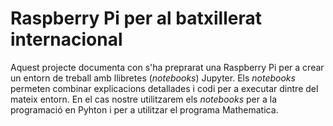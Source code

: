 # Raspberry Pi per al batxillerat internacional

Aquest projecte documenta con s'ha preprarat una Raspberry Pi per a crear un entorn de treball amb llibretes (*notebooks*) Jupyter.
Els *notebooks* permeten combinar explicacions detallades i codi per a executar dintre del mateix entorn.
En el cas nostre utilitzarem els *notebooks* per a la programació en Pyhton i per a utilitzar el programa Mathematica.
